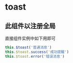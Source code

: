 
# toast

## 此组件以注册全局

直接组件实例中如下用即可

```js
this.$toast('普通消息')
this.$toast.success('成功提醒')
this.$toast.error('错误消息')
```